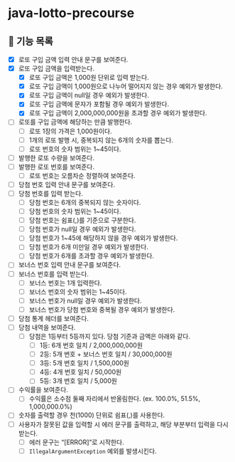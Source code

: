 # java-lotto-precourse

## 🎱 기능 목록

- [X] 로또 구입 금액 입력 안내 문구를 보여준다.
- [X] 로또 구입 금액을 입력받는다.
    - [X] 로또 구입 금액은 1,000원 단위로 입력 받는다.
    - [X] 로또 구입 금액이 1,000원으로 나누어 떨어지지 않는 경우 예외가 발생한다.
    - [X] 로또 구입 금액이 null일 경우 예외가 발생한다.
    - [X] 로또 구입 금액에 문자가 포함될 경우 예외가 발생한다.
    - [X] 로또 구입 금액이 2,000,000,000원을 초과할 경우 예외가 발생한다.
- [ ] 로또를 구입 금액에 해당하는 만큼 발행한다.
    - [ ] 로또 1장의 가격은 1,000원이다.
    - [ ] 1개의 로또 발행 시, 중복되지 않는 6개의 숫자를 뽑는다.
    - [ ] 로또 번호의 숫자 범위는 1~45이다.
- [ ] 발행한 로또 수량을 보여준다.
- [ ] 발행한 로또 번호를 보여준다.
    - [ ] 로또 번호는 오름차순 정렬하여 보여준다.
- [ ] 당첨 번호 입력 안내 문구를 보여준다.
- [ ] 당첨 번호를 입력 받는다.
    - [ ] 당첨 번호는 6개의 중복되지 않는 숫자이다.
    - [ ] 당첨 번호의 숫자 범위는 1~45이다.
    - [ ] 당첨 번호는 쉼표(,)를 기준으로 구분한다.
    - [ ] 당첨 번호가 null일 경우 예외가 발생한다.
    - [ ] 당첨 번호가 1~45에 해당하지 않을 경우 예외가 발생한다.
    - [ ] 당첨 번호가 6개 미만일 경우 예외가 발생한다.
    - [ ] 당첨 번호가 6개를 초과할 경우 예외가 발생한다.
- [ ] 보너스 번호 입력 안내 문구를 보여준다.
- [ ] 보너스 번호를 입력 받는다.
    - [ ] 보너스 번호는 1개 입력한다.
    - [ ] 보너스 번호의 숫자 범위는 1~45이다.
    - [ ] 보너스 번호가 null일 경우 예외가 발생한다.
    - [ ] 보너스 번호가 당첨 번호와 중복될 경우 예외가 발생한다.
- [ ] 당첨 통계 헤더를 보여준다.
- [ ] 당첨 내역을 보여준다.
    - [ ] 당첨은 1등부터 5등까지 있다. 당첨 기준과 금액은 아래와 같다.
        - [ ] 1등: 6개 번호 일치 / 2,000,000,000원
        - [ ] 2등: 5개 번호 + 보너스 번호 일치 / 30,000,000원
        - [ ] 3등: 5개 번호 일치 / 1,500,000원
        - [ ] 4등: 4개 번호 일치 / 50,000원
        - [ ] 5등: 3개 번호 일치 / 5,000원
- [ ] 수익률을 보여준다.
    - [ ] 수익률은 소수점 둘째 자리에서 반올림한다. (ex. 100.0%, 51.5%, 1,000,000.0%)
- [ ] 숫자를 출력할 경우 천(1000) 단위로 쉼표(,)를 사용한다.
- [ ] 사용자가 잘못된 값을 입력할 시 에러 문구를 출력하고, 해당 부분부터 입력을 다시 받는다.
    - [ ] 에러 문구는 “[ERROR]”로 시작한다.
    - [ ] `IllegalArgumentException` 예외를 발생시킨다.
